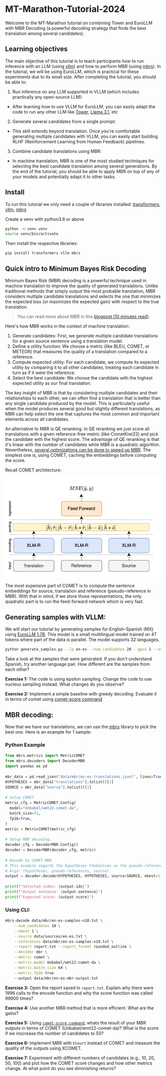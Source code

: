 # MT-Marathon-Tutorial-2024

Welcome to the MT-Marathon tutorial on combining Tower and EuroLLM with MBR Decoding (a powerful decoding strategy that finds the best translation among several candidates).

## Learning objectives

The main objective of this tutorial is to teach participants how to run inference with an LLM (using [vllm](https://github.com/vllm-project/vllm)) and how to perform MBR (using [mbrs](https://github.com/naist-nlp/mbrs)). In the tutorial, we will be using EuroLLM, which is practical for these experiments due to its small size. After completing the tutorial, you should be able to:
1) Run inference on any LLM supported in VLLM (which includes practically any open-source LLM):
  - After learning how to use VLLM for EuroLLM, you can easily adapt the code to run any other LLM like [Tower](https://huggingface.co/Unbabel/TowerInstruct-13B-v0.1), [Llama 3.1](meta-llama/Meta-Llama-3.1-8B-Instruct), etc
2) Generate several candidates from a single prompt:
  - This skill extends beyond translation. Once you're comfortable generating multiple candidates with VLLM, you can easily start building RLHF (Reinforcement Learning from Human Feedback) pipelines.
3) Combine candidate translations using MBR:
  - In machine translation, MBR is one of the most studied techniques for selecting the best candidate translation among several generations. By the end of the tutorial, you should be able to apply MBR on top of any of your models and potentially adapt it to other tasks.

## Install

To run this tutorial we only need a couple of libraries installed: [transformers](https://github.com/huggingface/transformers), [vllm](https://github.com/vllm-project/vllm), [mbrs](https://github.com/naist-nlp/mbrs)

Create a venv with python3.8 or above
```bash
python -m venv venv
source venv/bin/activate
```

Then install the respective libraries:
```bash
pip install transformers vllm mbrs
```

## Quick intro to Minimum Bayes Risk Decoding 

Minimum Bayes Risk (MBR) decoding is a powerful technique used in machine translation to improve the quality of generated translations. Unlike traditional methods that simply output the most probable translation, MBR considers multiple candidate translations and selects the one that minimizes the expected loss (or maximizes the expected gain) with respect to the true translation.

> You can read more about MBR in this [blogpost (10 minutes read)](https://suzyahyah.github.io/bayesian%20inference/machine%20translation/2022/02/15/mbr-decoding.html).

Here's how MBR works in the context of machine translation:

1) Generate candidates: First, we generate multiple candidate translations for a given source sentence using a translation model.
2) Define a utility function: We choose a metric (like BLEU, COMET, or METEOR) that measures the quality of a translation compared to a reference.
3) Compute expected utility: For each candidate, we compute its expected utility by comparing it to all other candidates, treating each candidate in turn as if it were the reference.
4) Select the best candidate: We choose the candidate with the highest expected utility as our final translation.

The key insight of MBR is that by considering multiple candidates and their relationships to each other, we can often find a translation that is better than any single candidate produced by the model. This is particularly useful when the model produces several good but slightly different translations, as MBR can help select the one that captures the most common and important elements across all candidates.

An alternative to MBR is QE reranking. In QE reranking we just score all translations with a given reference-free metric (like CometKiwi22) and pick the candidate with the highest score. The advantage of QE reranking is that it's linear with the number of candidates while MBR is a quadratic algorithm. Nevertheless, [several optimizations can be done to speed up MBR](https://mbrs.readthedocs.io/en/latest/list_decoders.html#efficient-mbr-decoders). The simplest one is, using COMET, caching the embeddings before computing the score. 

Recall COMET architecture:

![COMET](img/comet.png)

The most expensive part of COMET is to compute the sentence embeddings for source, translation and reference (pseudo-reference in MBR). With that in mind, if we store those representations, the only quadratic part is to run the feed-forward network which is very fast.

## Generating samples with VLLM:

We will start our tutorial by generating samples for English-Spanish (MX) using [EuroLLM 1.7B](utter-project/EuroLLM-1.7B-Instruct). This model is a small multilingual model trained on 4T tokens where part of the data is parallel. The model supports 32 languages.

```bash
python generate_samples.py --lp en-es --num_candidates 20 --gpus 1 --output_file data/mbr/en-es-translations.jsonl
```

Take a look at the samples that were generated. If you don't understand Spanish, try another language pair. How different are the samples from each other?

**Exercise 1:** The code is using epsilon sampling. Change the code to use nucleus sampling instead. What changes do you observe?

**Exercise 2:** Implement a simple baseline with greedy decoding. Evaluate it in terms of comet using [comet-score command](https://github.com/Unbabel/COMET?tab=readme-ov-file#basic-scoring-command)

## MBR decoding:

Now that we have our translations, we can use the [mbrs](https://github.com/naist-nlp/mbrs) library to pick the best one. Here is an example for 1 sample:

### Python Example
```python
from mbrs.metrics import MetricCOMET
from mbrs.decoders import DecoderMBR
import pandas as pd

mbr_data = pd.read_json("data/mbr/en-es-translations.jsonl", lines=True)
HYPOTHESES = mbr_data["translations"].tolist()[1]
SOURCE = mbr_data["source"].tolist()[1]

# Setup COMET.
metric_cfg = MetricCOMET.Config(
  model="Unbabel/wmt22-comet-da",
  batch_size=32,
  fp16=True,
)
metric = MetricCOMET(metric_cfg)

# Setup MBR decoding.
decoder_cfg = DecoderMBR.Config()
decoder = DecoderMBR(decoder_cfg, metric)

# Decode by COMET-MBR.
# This example regards the hypotheses themselves as the pseudo-references.
# Args: (hypotheses, pseudo-references, source)
output = decoder.decode(HYPOTHESES, HYPOTHESES, source=SOURCE, nbest=1)

print(f"Selected index: {output.idx}")
print(f"Output sentence: {output.sentence}")
print(f"Expected score: {output.score}")
```

### Using CLI:

```bash
mbrs-decode data/mbr/en-es-samples-n10.txt \
    --num_candidates 10 \
    --nbest 1 \
    --source data/sources/en-es.txt \
    --references data/mbr/en-es-samples-n10.txt \
    --report report.txt --report_format rounded_outline \
    --decoder mbr \
    --metric comet \
    --metric.model Unbabel/wmt22-comet-da \
    --metric.batch_size 64 \
    --metric.fp16 true
    --output data/mbr/en-es-mbr-output.txt
```

**Exercise 3:** Open the report saved in `report.txt`. Explain why there were 1996 calls to the encode function and why the score function was called 99800 times?

**Exercise 4:** Use another MBR method that is more efficient. What are the gains? 

**Exercise 5:** Using [`comet-score command`](https://github.com/Unbabel/COMET?tab=readme-ov-file#basic-scoring-command), whats the result of your MBR outputs in terms of COMET (Unbabel/wmt22-comet-da)? What is the score if we inscrease the number of candidates to 50?

**Exercise 6:** Implement MBR with `bleurt` instead of COMET and measure the quality of the outputs using XCOMET.

**Exercise 7:** Experiment with different numbers of candidates (e.g., 10, 20, 50, 100) and plot how the COMET score changes and how other metrics change. At what point do you see diminishing returns?
